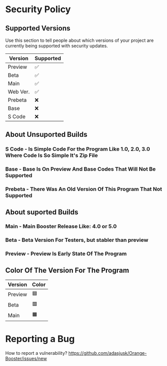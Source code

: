 # Security Policy

## Supported Versions

Use this section to tell people about which versions of your project are
currently being supported with security updates.

| Version | Supported          |
| ------- | ------------------ |
| Preview | :white_check_mark: |
| Beta    | :white_check_mark: |
| Main    | :white_check_mark: |
| Web Ver.| :white_check_mark: |
| Prebeta | :x:                |
| Base    | :x:                |
| S Code  | :x:                |

## About Unsuported Builds

### S Code - Is Simple Code For the Program Like 1.0, 2.0, 3.0 Where Code Is So Simple It's Zip File
### Base - Base Is On Preview And Base Codes That Will Not Be Supported
### Prebeta - There Was An Old Version Of This Program That Not Supported

## About suported Builds

### Main - Main Booster Release Like: 4.0 or 5.0
### Beta - Beta Version For Testers, but stabler than preview
### Preview - Preview Is Early State Of The Program

## Color Of The Version For The Program

| Version | Color              |
| ------- | ------------------ |
| Preview | :blue_square:      |
| Beta    | :red_square:       |
| Main    | :orange_square:     |

# Reporting a Bug

How to report a vulnerability?
https://github.com/adasjusk/Orange-Booster/issues/new
